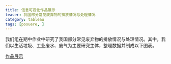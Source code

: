 ```yaml
---
title: 信息可视化作品展示
teaser: 我国部分常见废弃物的排放情况与处理情况
category: tableau
tags: [posuere, ]
---
```


我们组在期中作业中研究了我国部分常见废弃物的排放情况与处理情况。其中，我们以生活垃圾、工业废水、废气为主要研究主体，整理数据并制成以下图表。

[作品展示](https://yejiejie.github.io/ye/index.html)
